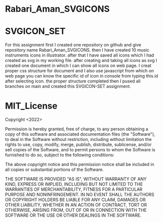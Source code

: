 # Rabari_Aman_SVGICONS

# SVGICON_SET

For this assignment first I created one repository on github and give repository name Rabari_Aman_SVGICONS.
then I have created 10 music instruments icons in illustrator.
after that I have saved all icons which I had created as svg in my working file.
after creating and taking all icons as svg I created one document in which I can show all icons on web page.
I creat proper css structure for document and I also use javascript from which on web page you can know the specific id of icon in console from typing this.id after selecting icon.
the proper structure completed then I pused all branches on main and created this SVGICON-SET assignment. 


# MIT_License
Copyright <2022> <Aman Rabari>

Permission is hereby granted, free of charge, to any person obtaining a copy of this software and associated documentation files (the "Software"), to deal in the Software without restriction, including without limitation the rights to use, copy, modify, merge, publish, distribute, sublicense, and/or sell copies of the Software, and to permit persons to whom the Software is furnished to do so, subject to the following conditions:

The above copyright notice and this permission notice shall be included in all copies or substantial portions of the Software.

THE SOFTWARE IS PROVIDED "AS IS", WITHOUT WARRANTY OF ANY KIND, EXPRESS OR IMPLIED, INCLUDING BUT NOT LIMITED TO THE WARRANTIES OF MERCHANTABILITY, FITNESS FOR A PARTICULAR PURPOSE AND NONINFRINGEMENT. IN NO EVENT SHALL THE AUTHORS OR COPYRIGHT HOLDERS BE LIABLE FOR ANY CLAIM, DAMAGES OR OTHER LIABILITY, WHETHER IN AN ACTION OF CONTRACT, TORT OR OTHERWISE, ARISING FROM, OUT OF OR IN CONNECTION WITH THE SOFTWARE OR THE USE OR OTHER DEALINGS IN THE SOFTWARE.